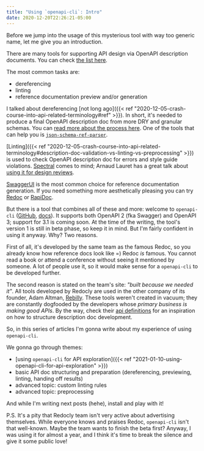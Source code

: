 ```yaml
---
title: "Using `openapi-cli`: Intro"
date: 2020-12-20T22:26:21-05:00
---
```


Before we jump into the usage of this mysterious tool with way too generic name, let me give you an introduction.

There are many tools for supporting API design via OpenAPI description documents. You can check [the list here](https://openapi.tools/).

The most common tasks are:

- dereferencing
- linting
- reference documentation preview and/or generation

I talked about dereferencing [not long ago]({{< ref "2020-12-05-crash-course-into-api-related-terminology#ref" >}}). In short, it's needed to produce a final OpenAPI description doc from more DRY and granular schemas. You can [read more about the process here](https://stoplight.io/blog/keeping-openapi-dry-and-portable/). One of the tools that can help you is [`json-schema-ref-parser`](https://github.com/APIDevTools/json-schema-ref-parser).

[Linting]({{< ref "2020-12-05-crash-course-into-api-related-terminology#description-doc-validation-vs-linting-vs-preprocessing" >}}) is used to check OpenAPI description doc for errors and style guide violations. [Spectral](https://stoplight.io/spectral) comes to mind; Arnaud Lauret has a great talk about [using it for design reviews](https://apihandyman.io/the-augmented-api-design-reviewer/).

[SwaggerUI](https://swagger.io/tools/swagger-ui/) is the most common choice for reference documentation generation. If you need something more aesthetically pleasing you can try [Redoc](https://redoc.ly/redoc) or [RapiDoc](https://mrin9.github.io/RapiDoc/).


But there is a tool that combines all of these and more: welcome to `openapi-cli` ([GitHub](https://github.com/Redocly/openapi-cli), [docs](https://redoc.ly/openapi-cli)). It supports both OpenAPI 2 (fka Swagger) and OpenAPI 3; support for 3.1 is coming soon. At the time of the writing, the tool's version 1 is still in beta phase, so keep it in mind. But I'm fairly confident in using it anyway. Why? Two reasons.

First of all, it's developed by the same team as the famous Redoc, so you already know how reference docs look like =) Redoc *is* famous. You cannot read a book or attend a conference without seeing it mentioned by someone. A lot of people use it, so it would make sense for a `openapi-cli` to be developed further.

The second reason is stated on the team's site: *"built because we needed it"*. All tools developed by Redocly are used in the other company of its founder, Adam Altman, [Rebilly](https://www.rebilly.com/). These tools weren't created in vacuum; they are constantly dogfooded by the developers whose *primary business is making good APIs*. By the way, check their [api definitions](https://github.com/Rebilly/api-definitions) for an inspiration on how to structure description doc development.


So, in this series of articles I'm gonna write about my experience of using `openapi-cli`.

We gonna go through themes:

- [using `openapi-cli` for API exploration]({{< ref "2021-01-10-using-openapi-cli-for-api-exploration" >}})
- basic API doc structuring and preparation (dereferencing, previewing, linting, handing off results)
- advanced topic: custom linting rules
- advanced topic: preprocessing

And while I'm writing next posts (hehe), install and play with it!



P.S. It's a pity that Redocly team isn't very active about advertising themselves. While everyone knows and praises Redoc, `openapi-cli` isn't that well-known. Maybe the team wants to finish the beta first? Anyway, I was using it for almost a year, and I think it's time to break the silence and give it some public love!

